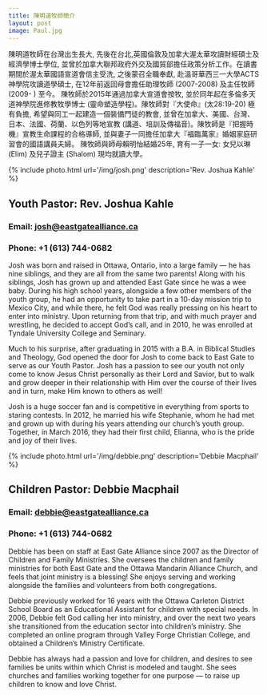 ```yaml
---
title: 陳明道牧師簡介
layout: post
image: Paul.jpg
---
```


陳明道牧師在台灣出生長大, 先後在台北,英國倫敦及加拿大渥太華攻讀財經碩士及經濟學博士學位, 並曾於加拿大聯邦政府外交及國貿部擔任政策分析工作。在讀書期間於渥太華國語宣道會信主受洗, 之後蒙召全職奉獻, 赴溫哥華西三一大學ACTS 神學院攻讀道學碩士, 在12年前返回母會擔任助理牧師 (2007-2008) 及主任牧師 (2009- ) 至今。
陳牧師於2015年通過加拿大宣道會按牧, 並於同年起在多倫多天道神學院進修教牧學博士 (靈命塑造學程)。陳牧師對『大使命』(太28:19-20) 極有負擔, 希望與同工一起建造一個裝備門徒的教會, 並曾在加拿大、美國、台灣、日本、法國、荷蘭、以色列等地宣教 (講道、培訓及傳福音)。陳牧師是『把握時機』宣教生命課程的合格導師, 並與妻子一同擔任加拿大『福臨萬家』婚姻家庭研習會的國語講員夫婦。 陳牧師與師母賴明怡結婚25年, 育有一子一女: 女兒以琳 (Elim) 及兒子證主 (Shalom) 現均就讀大學。


{% include photo.html url='/img/josh.png' description='Rev. Joshua Kahle' %}
## Youth Pastor: Rev. Joshua Kahle
### Email: josh@eastgatealliance.ca
### Phone: +1 (613) 744-0682
Josh was born and raised in Ottawa, Ontario, into a large family — he has nine siblings, and they are all from the same two parents! Along with his siblings, Josh has grown up and attended East Gate since he was a wee baby. During his high school years, alongside a few other members of the youth group, he had an opportunity to take part in a 10-day mission trip to Mexico City, and while there, he felt God was really pressing on his heart to enter into ministry. Upon returning from that trip, and with much prayer and wrestling, he decided to accept God’s call, and in 2010, he was enrolled at Tyndale University College and Seminary.

Much to his surprise, after graduating in 2015 with a B.A. in Biblical Studies and Theology, God opened the door for Josh to come back to East Gate to serve as our Youth Pastor. Josh has a passion to see our youth not only come to know Jesus Christ personally as their Lord and Savior, but to walk and grow deeper in their relationship with Him over the course of their lives and in turn, make Him known to others as well!

Josh is a huge soccer fan and is competitive in everything from sports to staring contests. In 2012, he married his wife Stephanie, whom he had met and grown up with during his years attending our church’s youth group. Together, in March 2016, they had their first child, Elianna, who is the pride and joy of their lives.


{% include photo.html url='/img/debbie.png' description='Debbie Macphail' %}
## Children Pastor: Debbie Macphail
### Email: debbie@eastgatealliance.ca
### Phone: +1 (613) 744-0682
Debbie has been on staff at East Gate Alliance since 2007 as the Director of Children and Family Ministries. She oversees the children and family ministries for both East Gate and the Ottawa Mandarin Alliance Church, and feels that joint ministry is a blessing! She enjoys serving and working alongside the families and volunteers from both congregations.

Debbie previously worked for 16 years with the Ottawa Carleton District School Board as an Educational Assistant for children with special needs. In 2006, Debbie felt God calling her into ministry, and over the next two years she transitioned from the education sector into children’s ministry. She completed an online program through Valley Forge Christian College, and obtained a Children’s Ministry Certificate.

Debbie has always had a passion and love for children, and desires to see families be units within which Christ is modeled and taught. She sees churches and families working together for one purpose — to raise up children to know and love Christ.
